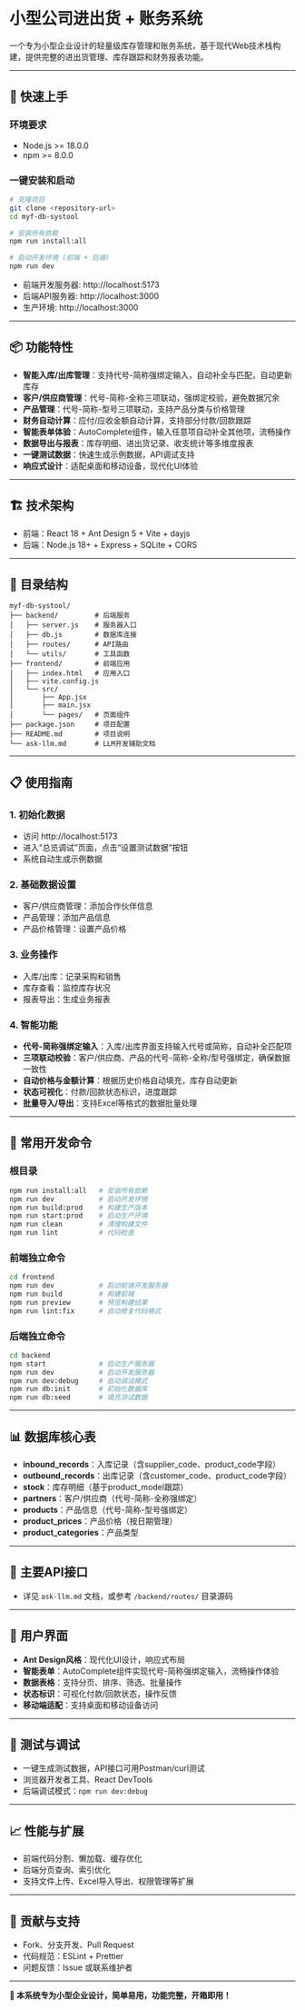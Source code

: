 # 小型公司进出货 + 账务系统

一个专为小型企业设计的轻量级库存管理和账务系统，基于现代Web技术栈构建，提供完整的进出货管理、库存跟踪和财务报表功能。

---

## 🚀 快速上手

### 环境要求
- Node.js >= 18.0.0
- npm >= 8.0.0

### 一键安装和启动
```bash
# 克隆项目
git clone <repository-url>
cd myf-db-systool

# 安装所有依赖
npm run install:all

# 启动开发环境 (前端 + 后端)
npm run dev
```

- 前端开发服务器: http://localhost:5173
- 后端API服务器: http://localhost:3000
- 生产环境: http://localhost:3000

---

## 📦 功能特性

- **智能入库/出库管理**：支持代号-简称强绑定输入，自动补全与匹配，自动更新库存
- **客户/供应商管理**：代号-简称-全称三项联动，强绑定校验，避免数据冗余
- **产品管理**：代号-简称-型号三项联动，支持产品分类与价格管理
- **财务自动计算**：应付/应收金额自动计算，支持部分付款/回款跟踪
- **智能表单体验**：AutoComplete组件，输入任意项自动补全其他项，流畅操作
- **数据导出与报表**：库存明细、进出货记录、收支统计等多维度报表
- **一键测试数据**：快速生成示例数据，API调试支持
- **响应式设计**：适配桌面和移动设备，现代化UI体验

---

## 🏗 技术架构

- 前端：React 18 + Ant Design 5 + Vite + dayjs
- 后端：Node.js 18+ + Express + SQLite + CORS

---

## 📁 目录结构

```
myf-db-systool/
├── backend/         # 后端服务
│   ├── server.js    # 服务器入口
│   ├── db.js        # 数据库连接
│   ├── routes/      # API路由
│   └── utils/       # 工具函数
├── frontend/        # 前端应用
│   ├── index.html   # 应用入口
│   ├── vite.config.js
│   └── src/
│       ├── App.jsx
│       ├── main.jsx
│       └── pages/   # 页面组件
├── package.json     # 项目配置
├── README.md        # 项目说明
└── ask-llm.md       # LLM开发辅助文档
```

---

## 📋 使用指南

### 1. 初始化数据
- 访问 http://localhost:5173
- 进入“总览调试”页面，点击“设置测试数据”按钮
- 系统自动生成示例数据

### 2. 基础数据设置
- 客户/供应商管理：添加合作伙伴信息
- 产品管理：添加产品信息
- 产品价格管理：设置产品价格

### 3. 业务操作
- 入库/出库：记录采购和销售
- 库存查看：监控库存状况
- 报表导出：生成业务报表

### 4. 智能功能
- **代号-简称强绑定输入**：入库/出库界面支持输入代号或简称，自动补全匹配项
- **三项联动校验**：客户/供应商、产品的代号-简称-全称/型号强绑定，确保数据一致性
- **自动价格与金额计算**：根据历史价格自动填充，库存自动更新
- **状态可视化**：付款/回款状态标识，进度跟踪
- **批量导入/导出**：支持Excel等格式的数据批量处理

---

## 🔧 常用开发命令

### 根目录
```bash
npm run install:all   # 安装所有依赖
npm run dev           # 启动开发环境
npm run build:prod    # 构建生产版本
npm run start:prod    # 启动生产环境
npm run clean         # 清理构建文件
npm run lint          # 代码检查
```

### 前端独立命令
```bash
cd frontend
npm run dev           # 启动前端开发服务器
npm run build         # 构建前端
npm run preview       # 预览构建结果
npm run lint:fix      # 自动修复代码格式
```

### 后端独立命令
```bash
cd backend
npm start             # 启动生产服务器
npm run dev           # 启动开发服务器
npm run dev:debug     # 启动调试模式
npm run db:init       # 初始化数据库
npm run db:seed       # 填充测试数据
```

---

## 📊 数据库核心表

- **inbound_records**：入库记录（含supplier_code、product_code字段）
- **outbound_records**：出库记录（含customer_code、product_code字段）
- **stock**：库存明细（基于product_model跟踪）
- **partners**：客户/供应商（代号-简称-全称强绑定）
- **products**：产品信息（代号-简称-型号强绑定）
- **product_prices**：产品价格（按日期管理）
- **product_categories**：产品类型

---

## 🔄 主要API接口

- 详见 `ask-llm.md` 文档，或参考 `/backend/routes/` 目录源码

---

## 🎨 用户界面

- **Ant Design风格**：现代化UI设计，响应式布局
- **智能表单**：AutoComplete组件实现代号-简称强绑定输入，流畅操作体验
- **数据表格**：支持分页、排序、筛选、批量操作
- **状态标识**：可视化付款/回款状态，操作反馈
- **移动端适配**：支持桌面和移动设备访问

---

## 🧪 测试与调试

- 一键生成测试数据，API接口可用Postman/curl测试
- 浏览器开发者工具、React DevTools
- 后端调试模式：`npm run dev:debug`

---

## 📈 性能与扩展

- 前端代码分割、懒加载、缓存优化
- 后端分页查询、索引优化
- 支持文件上传、Excel导入导出、权限管理等扩展

---

## 🤝 贡献与支持

- Fork、分支开发、Pull Request
- 代码规范：ESLint + Prettier
- 问题反馈：Issue 或联系维护者

---

**🎯 本系统专为小型企业设计，简单易用，功能完整，开箱即用！**
